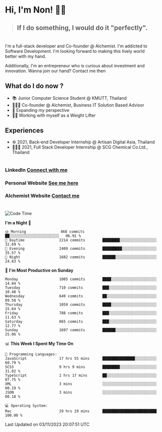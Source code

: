 # Hi, I'm Non! 🖐🏻

> ## If I do something, I would do it "perfectly".

#

I'm a full-stack developer and Co-founder @ Alchemist. I'm addicted to Software Development. I'm looking forward to making this lively world better with my hand.

Additionally, I'm an entrepreneur who is curious about investment and innovation. Wanna join our hand? Contact me then

## What do I do now ?

- 📚 Junior Computer Science Student @ KMUTT, Thailand
- 🧑🏻‍💻 Co-founder @ Alchemist, Business IT Solution Based Advisor
- 🌈 Expanding my perspective
- 🏋🏻 Working with myself as a Weight Lifter

## Experiences

- ⚙️ 2021, Back-end Developer Internship @ Artisan Digital Asia, Thailand
- 🧑🏻‍💻 2021, Full Stack Developer Internship @ SCG Chemical Co.Ltd., Thailand

#

### LinkedIn [Connect with me](https://www.linkedin.com/in/non-nontra/)

### Personal Website [See me here](https://nonnontra.com/)

### Alchemist Website [Contact me](https://alchemist-softwarehouse.co/)

#

<!--START_SECTION:waka-->
![Code Time](http://img.shields.io/badge/Code%20Time-3%2C296%20hrs%2055%20mins-blue)

**I'm a Night 🦉** 

```text
🌞 Morning                468 commits         ██░░░░░░░░░░░░░░░░░░░░░░░   06.91 % 
🌆 Daytime                2214 commits        ████████░░░░░░░░░░░░░░░░░   32.69 % 
🌃 Evening                2409 commits        █████████░░░░░░░░░░░░░░░░   35.57 % 
🌙 Night                  1682 commits        ██████░░░░░░░░░░░░░░░░░░░   24.83 % 
```
📅 **I'm Most Productive on Sunday** 

```text
Monday                   1005 commits        ████░░░░░░░░░░░░░░░░░░░░░   14.84 % 
Tuesday                  710 commits         ███░░░░░░░░░░░░░░░░░░░░░░   10.48 % 
Wednesday                649 commits         ██░░░░░░░░░░░░░░░░░░░░░░░   09.58 % 
Thursday                 1059 commits        ████░░░░░░░░░░░░░░░░░░░░░   15.64 % 
Friday                   788 commits         ███░░░░░░░░░░░░░░░░░░░░░░   11.63 % 
Saturday                 865 commits         ███░░░░░░░░░░░░░░░░░░░░░░   12.77 % 
Sunday                   1697 commits        ██████░░░░░░░░░░░░░░░░░░░   25.06 % 
```


📊 **This Week I Spent My Time On** 

```text
💬 Programming Languages: 
JavaScript               17 hrs 55 mins      ███████████████░░░░░░░░░░   60.79 % 
SCSS                     9 hrs 9 mins        ████████░░░░░░░░░░░░░░░░░   31.02 % 
TypeScript               2 hrs 17 mins       ██░░░░░░░░░░░░░░░░░░░░░░░   07.75 % 
XML                      3 mins              ░░░░░░░░░░░░░░░░░░░░░░░░░   00.19 % 
JSON                     3 mins              ░░░░░░░░░░░░░░░░░░░░░░░░░   00.18 % 

💻 Operating System: 
Mac                      29 hrs 29 mins      █████████████████████████   100.00 % 
```


 Last Updated on 03/11/2023 20:07:51 UTC
<!--END_SECTION:waka-->
